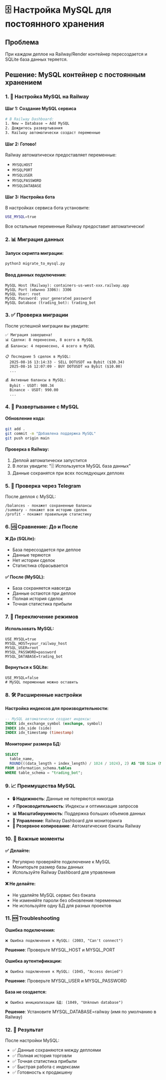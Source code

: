 # 🗄️ Настройка MySQL для постоянного хранения

## Проблема
При каждом деплое на Railway/Render контейнер пересоздается и SQLite база данных теряется.

## Решение: MySQL контейнер с постоянным хранением

### 1. 🚀 Настройка MySQL на Railway

#### Шаг 1: Создание MySQL сервиса
```bash
# В Railway Dashboard:
1. New → Database → Add MySQL
2. Дождитесь развертывания
3. Railway автоматически создаст переменные
```

#### Шаг 2: Готово! 
Railway автоматически предоставляет переменные:
- `MYSQLHOST` 
- `MYSQLPORT`
- `MYSQLUSER`
- `MYSQLPASSWORD` 
- `MYSQLDATABASE`

#### Шаг 3: Настройка бота
В настройках сервиса бота установите:
```bash
USE_MYSQL=true
```

Все остальные переменные Railway предоставит автоматически!

### 2. 📊 Миграция данных

#### Запуск скрипта миграции:
```bash
python3 migrate_to_mysql.py
```

#### Ввод данных подключения:
```
MySQL Host (Railway): containers-us-west-xxx.railway.app
MySQL Port (обычно 3306): 3306
MySQL User: root
MySQL Password: your_generated_password
MySQL Database (trading_bot): trading_bot
```

### 3. ✅ Проверка миграции

После успешной миграции вы увидите:
```
✅ Миграция завершена!
📊 Сделки: 8 перенесено, 8 всего в MySQL
💰 Балансы: 4 перенесено, 4 всего в MySQL

📋 Последние 5 сделок в MySQL:
  2025-08-16 13:14:33 - SELL DOTUSDT на Bybit ($30.34)
  2025-08-16 12:07:09 - BUY DOTUSDT на Bybit ($10.00)
  ...

💰 Активные балансы в MySQL:
  Bybit - USDT: 980.34
  Binance - USDT: 990.00
  ...
```

### 4. 🔧 Развертывание с MySQL

#### Обновление кода:
```bash
git add .
git commit -m "Добавлена поддержка MySQL"
git push origin main
```

#### Проверка в Railway:
1. Деплой автоматически запустится
2. В логах увидите: "🗄️ Используется MySQL база данных"
3. Данные сохранятся при всех последующих деплоях

### 5. 📱 Проверка через Telegram

После деплоя с MySQL:
```
/balances - покажет сохраненные балансы
/summary - покажет всю историю сделок
/profit - покажет правильную статистику
```

### 6. 🆚 Сравнение: До и После

#### ❌ До (SQLite):
- База пересоздается при деплое
- Данные теряются
- Нет истории сделок
- Статистика сбрасывается

#### ✅ После (MySQL):
- База сохраняется навсегда
- Данные остаются при деплое
- Полная история сделок
- Точная статистика прибыли

### 7. 🔄 Переключение режимов

#### Использовать MySQL:
```env
USE_MYSQL=true
MYSQL_HOST=your_railway_host
MYSQL_USER=root
MYSQL_PASSWORD=password
MYSQL_DATABASE=trading_bot
```

#### Вернуться к SQLite:
```env
USE_MYSQL=false
# MySQL переменные можно оставить
```

### 8. 🛠️ Расширенные настройки

#### Настройка индексов для производительности:
```sql
-- MySQL автоматически создает индексы:
INDEX idx_exchange_symbol (exchange, symbol)
INDEX idx_side (side)
INDEX idx_timestamp (timestamp)
```

#### Мониторинг размера БД:
```sql
SELECT 
  table_name,
  ROUND(((data_length + index_length) / 1024 / 1024), 2) AS "DB Size (MB)"
FROM information_schema.tables 
WHERE table_schema = "trading_bot";
```

### 9. 📈 Преимущества MySQL

- **🔒 Надежность**: Данные не потеряются никогда
- **⚡ Производительность**: Индексы и оптимизация запросов
- **📊 Масштабируемость**: Поддержка больших объемов данных
- **🔧 Управление**: Railway Dashboard для мониторинга
- **💾 Резервное копирование**: Автоматические бэкапы Railway

### 10. 🚨 Важные моменты

#### ✅ Делайте:
- Регулярно проверяйте подключение к MySQL
- Мониторьте размер базы данных
- Используйте Railway Dashboard для управления

#### ❌ Не делайте:
- Не удаляйте MySQL сервис без бэкапа
- Не изменяйте пароли без обновления переменных
- Не используйте одну БД для разных проектов

### 11. 🆘 Troubleshooting

#### Ошибка подключения:
```
❌ Ошибка подключения к MySQL: (2003, "Can't connect")
```
**Решение**: Проверьте MYSQL_HOST и MYSQL_PORT

#### Ошибка аутентификации:
```
❌ Ошибка подключения к MySQL: (1045, "Access denied")
```
**Решение**: Проверьте MYSQL_USER и MYSQL_PASSWORD

#### База не создается:
```
❌ Ошибка инициализации БД: (1049, "Unknown database")
```
**Решение**: Установите MYSQL_DATABASE=railway (имя по умолчанию в Railway)

### 12. 🎯 Результат

После настройки MySQL:
- ✅ Данные сохраняются между деплоями
- ✅ Полная история торговли
- ✅ Точная статистика прибыли
- ✅ Быстрая работа с индексами
- ✅ Готовность к продакшену
